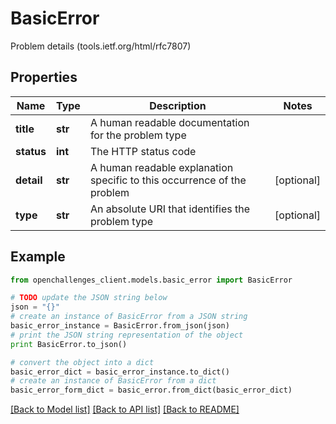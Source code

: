 # BasicError

Problem details (tools.ietf.org/html/rfc7807)

## Properties

| Name       | Type    | Description                                                             | Notes      |
| ---------- | ------- | ----------------------------------------------------------------------- | ---------- |
| **title**  | **str** | A human readable documentation for the problem type                     |
| **status** | **int** | The HTTP status code                                                    |
| **detail** | **str** | A human readable explanation specific to this occurrence of the problem | [optional] |
| **type**   | **str** | An absolute URI that identifies the problem type                        | [optional] |

## Example

```python
from openchallenges_client.models.basic_error import BasicError

# TODO update the JSON string below
json = "{}"
# create an instance of BasicError from a JSON string
basic_error_instance = BasicError.from_json(json)
# print the JSON string representation of the object
print BasicError.to_json()

# convert the object into a dict
basic_error_dict = basic_error_instance.to_dict()
# create an instance of BasicError from a dict
basic_error_form_dict = basic_error.from_dict(basic_error_dict)
```

[[Back to Model list]](../README.md#documentation-for-models) [[Back to API list]](../README.md#documentation-for-api-endpoints) [[Back to README]](../README.md)
